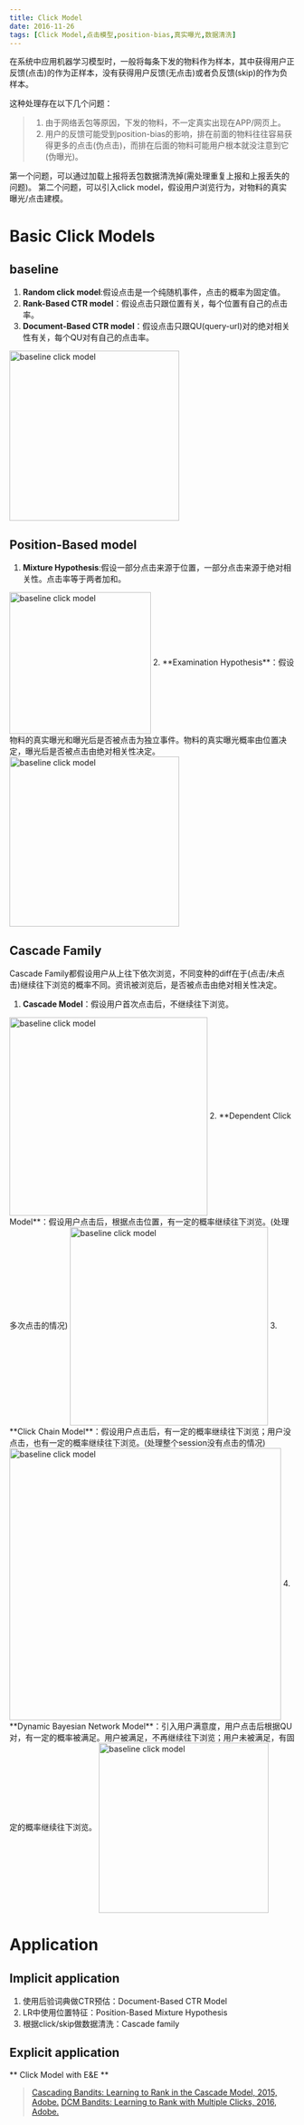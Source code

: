 ```yaml
---
title: Click Model
date: 2016-11-26
tags: [Click Model,点击模型,position-bias,真实曝光,数据清洗]
---
```


在系统中应用机器学习模型时，一般将每条下发的物料作为样本，其中获得用户正反馈(点击)的作为正样本，没有获得用户反馈(无点击)或者负反馈(skip)的作为负样本。

这种处理存在以下几个问题：
> 1. 由于网络丢包等原因，下发的物料，不一定真实出现在APP/网页上。
> 2. 用户的反馈可能受到position-bias的影响，排在前面的物料往往容易获得更多的点击(伪点击)，而排在后面的物料可能用户根本就没注意到它(伪曝光)。

第一个问题，可以通过加载上报将丢包数据清洗掉(需处理重复上报和上报丢失的问题)。
第二个问题，可以引入click model，假设用户浏览行为，对物料的真实曝光/点击建模。

<!--more-->

# Basic Click Models #

## baseline ##
1. **Random click model**:假设点击是一个纯随机事件，点击的概率为固定值。
2. **Rank-Based CTR model**：假设点击只跟位置有关，每个位置有自己的点击率。
3. **Document-Based CTR model**：假设点击只跟QU(query-url)对的绝对相关性有关，每个QU对有自己的点击率。

<img src="https://raw.githubusercontent.com/haorenhao/_posts/master/click%20model/base.PNG" width ="300" alt="baseline click model" align=center />

## Position-Based model ##
1. **Mixture Hypothesis**:假设一部分点击来源于位置，一部分点击来源于绝对相关性。点击率等于两者加和。
<img src="https://raw.githubusercontent.com/haorenhao/_posts/master/click%20model/PB-MH.PNG" width ="250" alt="baseline click model" align=center />
2. **Examination Hypothesis**：假设物料的真实曝光和曝光后是否被点击为独立事件。物料的真实曝光概率由位置决定，曝光后是否被点击由绝对相关性决定。
<img src="https://raw.githubusercontent.com/haorenhao/_posts/master/click%20model/PB-EH.PNG" width ="300" alt="baseline click model" align=center />

## Cascade Family ##
Cascade Family都假设用户从上往下依次浏览，不同变种的diff在于(点击/未点击)继续往下浏览的概率不同。资讯被浏览后，是否被点击由绝对相关性决定。

1. **Cascade Model**：假设用户首次点击后，不继续往下浏览。
<img src="https://raw.githubusercontent.com/haorenhao/_posts/master/click%20model/Cascade Model.PNG" width ="350" alt="baseline click model" align=center />
2. **Dependent Click Model**：假设用户点击后，根据点击位置，有一定的概率继续往下浏览。(处理多次点击的情况)
<img src="https://raw.githubusercontent.com/haorenhao/_posts/master/click%20model/Dependent Click Model.PNG" width ="350" alt="baseline click model" align=center />
3. **Click Chain Model**：假设用户点击后，有一定的概率继续往下浏览；用户没点击，也有一定的概率继续往下浏览。(处理整个session没有点击的情况)
<img src="https://raw.githubusercontent.com/haorenhao/_posts/master/click%20model/Click Chain Model.PNG" width ="480" alt="baseline click model" align=center />
4. **Dynamic Bayesian Network Model**：引入用户满意度，用户点击后根据QU对，有一定的概率被满足。用户被满足，不再继续往下浏览；用户未被满足，有固定的概率继续往下浏览。
<img src="https://raw.githubusercontent.com/haorenhao/_posts/master/click%20model/Dynamic Bayesian Network Model.PNG" width ="300" alt="baseline click model" align=center />

# Application #

## Implicit application ##
1. 使用后验词典做CTR预估：Document-Based CTR Model
2. LR中使用位置特征：Position-Based Mixture Hypothesis
3. 根据click/skip做数据清洗：Cascade family

## Explicit application ##
** Click Model with E&E **
> [Cascading Bandits: Learning to Rank in the Cascade Model, 2015, Adobe.](http://jmlr.org/proceedings/papers/v37/kveton15.pdf)
> [DCM Bandits: Learning to Rank with Multiple Clicks, 2016, Adobe.](https://arxiv.org/pdf/1602.03146.pdf)